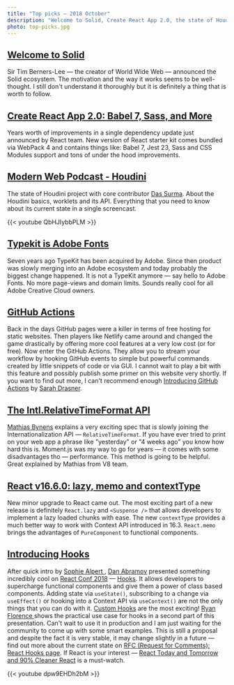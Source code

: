 ```yaml
---
title: "Top picks — 2018 October"
description: "Welcome to Solid, Create React App 2.0, the state of Houdini API, Adobe Fonts, GitHub Actions, relative time format is coming to JavaScript, React 16.6 released and Hooks announced on React Conf 2018. Very crazy month!"
photo: top-picks.jpg
---
```


## [Welcome to Solid](https://solid.inrupt.com/)

Sir Tim Berners-Lee — the creator of World Wide Web — announced the Solid ecosystem. The motivation and the way it works seems to be well-thought. I still don't understand it thoroughly but it is definitely a thing that is worth to follow.

## [Create React App 2.0: Babel 7, Sass, and More](https://reactjs.org/blog/2018/10/01/create-react-app-v2.html)

Years worth of improvements in a single dependency update just announced by React team. New version of React starter kit comes bundled via WebPack 4 and contains things like: Babel 7, Jest 23, Sass and CSS Modules support and tons of under the hood improvements.

## [Modern Web Podcast - Houdini](https://youtu.be/QbHJIybbPLM)

The state of Houdini project with core contributor [Das Surma](https://twitter.com/dassurma). About the Houdini basics, worklets and its API. Everything that you need to know about its current state in a single screencast.

{{< youtube QbHJIybbPLM >}}

## [Typekit is Adobe Fonts](https://theblog.adobe.com/typekit-is-adobe-fonts/)

Seven years ago TypeKit has been acquired by Adobe. Since then product was slowly merging into an Adobe ecosystem and today probably the biggest change happened. It is not a TypeKit anymore — say hello to Adobe Fonts. No more page-views and domain limits. Sounds really cool for all Adobe Creative Cloud owners.

## [GitHub Actions](https://github.com/features/actions)

Back in the days GitHub pages were a killer in terms of free hosting for static websites. Then players like Netlify came around and changed the game drastically by offering more cool features at a very low cost (or for free). Now enter the GitHub Actions. They allow you to stream your workflow by hooking GitHub events to simple but powerful commands created by little snippets of code or via GUI. I cannot wait to play a bit with this feature and possibly publish some primer on this website very shortly. If you want to find out more, I can't recommend enough [Introducing GitHub Actions](https://css-tricks.com/introducing-github-actions/) by [Sarah Drasner](https://twitter.com/sarah_edo).

## [The Intl.RelativeTimeFormat API](https://developers.google.com/web/updates/2018/10/intl-relativetimeformat)

[Mathias Bynens](https://twitter.com/mathias) explains a very exciting spec that is slowly joining the Internationalization API — `RelativeTimeFormat`. If you have ever tried to print on your web app a phrase like "yesterday" or "4 weeks ago" you know how hard this is. Moment.js was my way to go for years — it comes with some disadvantages tho — performance. This method is going to be helpful. Great explained by Mathias from V8 team.

## [React v16.6.0: lazy, memo and contextType](https://reactjs.org/blog/2018/10/23/react-v-16-6.html)

New minor upgrade to React came out. The most exciting part of a new release is definitely `React.lazy` and `<Suspense />` that allows developers to implement a lazy loaded chunks with ease. The new `contextType` provides a much better way to work with Context API introduced in 16.3. `React.memo` brings the advantages of `PureComponent` to functional components.

## [Introducing Hooks](https://reactjs.org/docs/hooks-intro.html)

After quick intro by [Sophie Alpert ](https://twitter.com/sophiebits), [Dan Abramov](https://twitter.com/dan_abramov) presented something incredibly cool on [React Conf 2018](https://conf.reactjs.org/) — [Hooks](https://reactjs.org/docs/hooks-intro.html). It allows developers to supercharge functional components and give them a power of class based components. Adding state via `useState()`, subscribing to a change via `useEffect()` or hooking into a Context API via `useContext()` are not the only things that you can do with it. [Custom Hooks](https://reactjs.org/docs/hooks-custom.html) are the most exciting! [Ryan Florence
](https://twitter.com/ryanflorence) shows the practical use case for hooks in a second part of this presentation. Can't wait to use it in production and I am just waiting for the community to come up with some smart examples. This is still a proposal and despite the fact it is very stable, it may change slightly in a future — find out more about the current state on [RFC (Request for Comments): React Hooks page](https://github.com/reactjs/rfcs/pull/68). If React is your interest — [React Today and Tomorrow and 90% Cleaner React](https://youtu.be/dpw9EHDh2bM) is a must-watch.

{{< youtube dpw9EHDh2bM >}}

